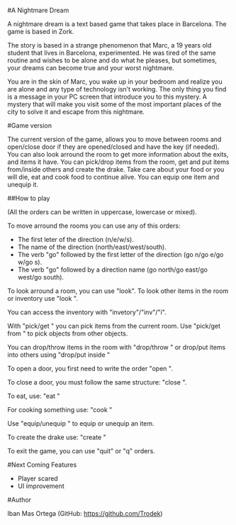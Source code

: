 ﻿#A Nightmare Dream

A nightmare dream is a text based game that takes place in Barcelona. The game is based in Zork.

The story is based in a strange phenomenon that Marc, a 19 years old student that lives in Barcelona, experimented. He was tired of the same routine and wishes to be alone and do what he pleases, but sometimes, your dreams can become true and your worst nightmare.

You are in the skin of Marc, you wake up in your bedroom and realize you are alone and any type of technology isn’t working. The only thing you find is a message in your PC screen that introduce you to this mystery. A mystery that will make you visit some of the most important places of the city to solve it and escape from this nightmare.

#Game version

The current version of the game, allows you to move between rooms and open/close door if they are opened/closed and have the key (if needed). You can also look arround the room to get more information about the exits, and items it have.
You can pick/drop items from the room, get and put items from/inside others and create the drake.
Take care about your food or you will die, eat and cook food to continue alive.
You can equip one item and unequip it.

##How to play

(All the orders can be written in uppercase, lowercase or mixed).

To move arround the rooms you can use any of this orders:
* The first leter of the direction (n/e/w/s).
* The name of the direction (north/east/west/south).
* The verb "go" followed by the first letter of the direction (go n/go e/go w/go s).
* The verb "go" followed by a direction name (go north/go east/go west/go south).  

To look arround a room, you can use "look". To look other items in the room or inventory use "look <item>".

You can access the inventory with "invetory"/"inv"/"i".

With "pick/get <item>" you can pick items from the current room. Use "pick/get <item> from <item>" to pick objects from other objects.

You can drop/throw items in the room with "drop/throw <item>" or drop/put items into others using "drop/put <item> inside <item>"

To open a door, you first need to write the order "open <direction>".

To close a door, you must follow the same structure: "close <direction>".

To eat, use: "eat <item>"

For cooking something use: "cook <item>"

Use "equip/unequip <item>" to equip or unequip an item.

To create the drake use: "create <item>"

To exit the game, you can use "quit" or "q" orders.

#Next Coming Features

* Player scared
* UI improvement

#Author

Iban Mas Ortega (GitHub: https://github.com/Trodek)
